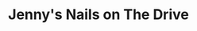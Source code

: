 ---
title: "Jenny's Nails on The Drive"
url: /vancouver/jennys-nails-on-the-drive/
shop: Kosmetik
---